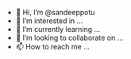 - 👋 Hi, I’m @sandeeppotu
- 👀 I’m interested in ...
- 🌱 I’m currently learning ...
- 💞️ I’m looking to collaborate on ...
- 📫 How to reach me ...

<!---
sandeeppotu/sandeeppotu is a ✨ special ✨ repository because its `README.md` (this file) appears on your GitHub profile.
You can click the Preview link to take a look at your changes.
--->

